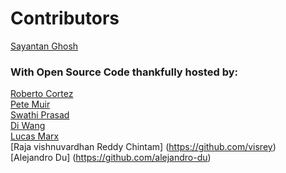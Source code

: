 # Contributors
[Sayantan Ghosh](ghosh@sayantan.london) <br>

### With Open Source Code thankfully hosted by:
[Roberto Cortez](radcortez@yahoo.com) <br>
[Pete Muir](pmuir@redhat.com) <br>
[Swathi Prasad](https://github.com/swathisprasad) <br>
[Di Wang](https://github.com/wangdicoder) <br> 
[Lucas Marx](https://github.com/LukasMarx) <br>
[Raja vishnuvardhan Reddy Chintam] (https://github.com/visrey) <br>
[Alejandro Du] (https://github.com/alejandro-du)
